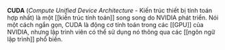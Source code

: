 **CUDA** (_Compute Unified Device Architecture_ - Kiến trúc thiết bị tính toán hợp nhất) là một [[kiến trúc tính toán]] song song do NVIDIA phát triển. Nói một cách ngắn gọn, CUDA là động cơ tính toán trong các [[GPU]] của NVIDIA, nhưng lập trình viên có thể sử dụng nó thông qua các [[ngôn ngữ lập trình]] phổ biến.
